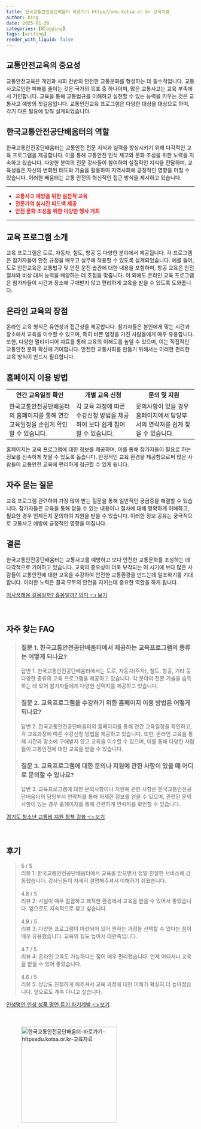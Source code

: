 ```yaml
---
title: 한국교통안전공단배움터 바로가기 https//edu.kotsa.or.kr 교육자료
author: bing
date: 2025-01-30
categories: [Blogging]
tags: [writing]
render_with_liquid: false
---
```



<h2 id='교통안전교육의 중요성'>교통안전교육의 중요성</h2>

<p>교통안전교육은 개인과 사회 전반의 안전한 교통문화를 형성하는 데 필수적입니다. 교통사고로인한 피해를 줄이는 것은 국가의 목표 중 하나이며, 많은 교통사고는 교육 부족에서 기인합니다. 교육을 통해 교통법규를 이해하고 실천할 수 있는 능력을 키우는 것은 교통사고 예방의 첫걸음입니다. 교통안전교육 프로그램은 다양한 대상을 대상으로 하며, 각기 다른 필요에 맞춰 설계되었습니다.</p>

<h2 id='한국교통안전공단배움터의 역할'>한국교통안전공단배움터의 역할</h2>

<p>한국교통안전공단배움터는 교통안전 전문 지식과 실력을 향상시키기 위해 다각적인 교육 프로그램을 제공합니다. 이를 통해 교통안전 인식 제고와 문화 조성을 위한 노력을 지속하고 있습니다. 다양한 분야의 전문 강사들이 참여하여 실질적인 지식을 전달하며, 교육생들은 자신의 변화된 태도와 기술을 활용하여 지역사회에 긍정적인 영향을 미칠 수 있습니다. 이러한 배움터는 교통 안전의 혁신적인 접근 방식을 제시하고 있습니다.</p>

<hr />

<ul>
    <li><b><span style="color: #ee2323;">교통사고 예방을 위한 실천적 교육</span></b></li>
    <li><b><span style="color: #ee2323;">전문가의 실시간 피드백 제공</span></b></li>
    <li><b><span style="color: #ee2323;">안전 문화 조성을 위한 다양한 행사 개최</span></b></li>
</ul>

<hr />

<h2 id='교육 프로그램 소개'>교육 프로그램 소개</h2>

<p>교육 프로그램은 도로, 자동차, 철도, 항공 등 다양한 분야에서 제공됩니다. 각 프로그램은 참가자들이 안전 규정을 배우고 실무에 적용할 수 있도록 설계되었습니다. 예를 들어, 도로 안전교육은 교통법규 및 안전 운전 습관에 대한 내용을 포함하며, 항공 교육은 안전 절차와 비상 대처 능력을 배양하는 데 초점을 맞춥니다. 이 외에도 온라인 교육 프로그램은 참가자들이 시간과 장소에 구애받지 않고 편리하게 교육을 받을 수 있도록 도와줍니다.</p>

<h2 id='온라인 교육의 장점'>온라인 교육의 장점</h2>

<p>온라인 교육 형식은 유연성과 접근성을 제공합니다. 참가자들은 본인에게 맞는 시간과 장소에서 교육을 이수할 수 있으며, 특히 바쁜 일정을 가진 사람들에게 매우 유용합니다. 또한, 다양한 멀티미디어 자료를 통해 교육의 이해도를 높일 수 있으며, 이는 직접적인 교통안전 문화 확산에 기여합니다. 안전한 교통사회를 만들기 위해서는 이러한 편리한 교육 방식이 반드시 필요합니다.</p>

<h2 id='홈페이지 이용 방법'>홈페이지 이용 방법</h2>

<table>
    <tr>
        <td style="text-align: center; height: 17px;"><b>연간 교육일정 확인</b></td>
        <td style="text-align: center; height: 17px;"><b>개별 교육 신청</b></td>
        <td style="text-align: center; height: 17px;"><b>문의 및 지원</b></td>
    </tr>
    <tr>
        <td>한국교통안전공단배움터의 홈페이지를 통해 연간 교육일정을 손쉽게 확인할 수 있습니다.</td>
        <td>각 교육 과정에 따른 수강신청 방법을 제공하여 보다 쉽게 참여할 수 있습니다.</td>
        <td>문의사항이 있을 경우 홈페이지에서 담당부서의 연락처를 쉽게 찾을 수 있습니다.</td>
    </tr>
</table>

<p>홈페이지는 교육 프로그램에 대한 정보를 제공하며, 이를 통해 참가자들이 필요로 하는 정보를 신속하게 찾을 수 있도록 돕습니다. 안정적인 교육 환경을 제공함으로써 많은 사람들이 교통안전 교육에 편리하게 접근할 수 있게 됩니다.</p>

<h2 id='자주 묻는 질문'>자주 묻는 질문</h2>

<p>교육 프로그램 관련하여 가장 많이 받는 질문을 통해 일반적인 궁금증을 해결할 수 있습니다. 참가자들은 교육을 통해 얻을 수 있는 내용이나 절차에 대해 명확하게 이해하고, 필요한 경우 언제든지 문의하여 지원을 받을 수 있습니다. 이러한 정보 공유는 궁극적으로 교통사고 예방에 긍정적인 영향을 미칩니다.</p>

<h2 id='결론'>결론</h2>

<p>한국교통안전공단배움터는 교통사고를 예방하고 보다 안전한 교통문화를 조성하는 데 다각적으로 기여하고 있습니다. 교육의 중요성이 더욱 부각되는 이 시기에 보다 많은 사람들이 교통안전에 대한 교육을 수강하여 안전한 교통환경을 만드는데 일조하기를 기대합니다. 이러한 노력은 결국 모두의 안전을 지키는데 중요한 역할을 하게 됩니다.</p>


<p><a class="click-button" title="이사꿈해몽 길몽일까? 흉몽일까? 의미" href="https://24nara.github.io/posts/%EC%9D%B4%EC%82%AC%EA%BF%88%ED%95%B4%EB%AA%BD-%EA%B8%B8%EB%AA%BD%EC%9D%BC%EA%B9%8C-%ED%9D%89%EB%AA%BD%EC%9D%BC%EA%B9%8C-%EC%9D%98%EB%AF%B8/" rel="dofollow">이사꿈해몽 길몽일까? 흉몽일까? 의미 👈 보기</a></p><br>
<h2 id='자주_찾는_FAQ'>자주 찾는 FAQ</h2>
<div itemscope="" itemtype="https://schema.org/FAQPage"> 
<blockquote> 
<div itemscope="" itemprop="mainEntity" itemtype="https://schema.org/Question"> 
<h3 itemprop="name">질문 1. 한국교통안전공단배움터에서 제공하는 교육프로그램의 종류는 어떻게 되나요?</h3> 
<div itemscope="" itemprop="acceptedAnswer" itemtype="https://schema.org/Answer"> 
<span itemprop="text"> 
<p>답변 1. 한국교통안전공단배움터에서는 도로, 자동차(주차), 철도, 항공, 기타 등 다양한 종류의 교육 프로그램을 제공하고 있습니다. 각 분야의 전문 기술을 습득하는 데 있어 참가자들에게 다양한 선택지를 제공하고 있습니다.</p> 
</span> 
</div> 
</div> 
<div itemscope="" itemprop="mainEntity" itemtype="https://schema.org/Question"> 
<h3 itemprop="name">질문 2. 교육프로그램을 수강하기 위한 홈페이지 이용 방법은 어떻게 되나요?</h3> 
<div itemscope="" itemprop="acceptedAnswer" itemtype="https://schema.org/Answer"> 
<span itemprop="text"> 
<p>답변 2. 한국교통안전공단배움터의 홈페이지를 통해 연간 교육일정을 확인하고, 각 교육과정에 따른 수강신청 방법을 제공하고 있습니다. 또한, 온라인 교육을 통해 시간과 장소에 구애받지 않고 교육을 이수할 수 있으며, 이를 통해 다양한 사람들이 교통안전에 대한 교육을 받을 수 있습니다.</p> 
</span> 
</div> 
</div> 
<div itemscope="" itemprop="mainEntity" itemtype="https://schema.org/Question"> 
<h3 itemprop="name">질문 3. 교육프로그램에 대한 문의나 지원에 관한 사항이 있을 때 어디로 문의할 수 있나요?</h3> 
<div itemscope="" itemprop="acceptedAnswer" itemtype="https://schema.org/Answer"> 
<span itemprop="text"> 
<p>답변 3. 교육프로그램에 대한 문의사항이나 지원에 관한 사항은 한국교통안전공단배움터의 담당부서 연락처를 통해 자세한 정보를 얻을 수 있으며, 관련된 문의사항이 있는 경우 홈페이지를 통해 간편하게 연락처를 확인할 수 있습니다.</p> 
</span> 
</div> 
</div> 
</blockquote> 
</div>
<p><a class="click-button" title="경기도 청소년 교통비 지원 정책 강화" href="https://24nara.github.io/posts/%EA%B2%BD%EA%B8%B0%EB%8F%84-%EC%B2%AD%EC%86%8C%EB%85%84-%EA%B5%90%ED%86%B5%EB%B9%84-%EC%A7%80%EC%9B%90-%EC%A0%95%EC%B1%85-%EA%B0%95%ED%99%94/" rel="dofollow">경기도 청소년 교통비 지원 정책 강화 👈 보기</a></p><br>
<h2 id='후기'>후기</h2>
<div itemscope itemtype="https://schema.org/Product">
  <blockquote>
  <div itemprop="review" itemscope itemtype="https://schema.org/Review">
      <div itemprop="reviewRating" itemscope itemtype="https://schema.org/Rating"> <span itemprop="ratingValue">5</span> / <span itemprop="bestRating">5</span> </div>
      <span itemprop="reviewBody">리뷰 1: 한국교통안전공단배움터에서 교육을 받으면서 정말 친절한 서비스에 감동했습니다. 강사님들이 자세히 설명해주셔서 이해하기 쉬웠습니다.</span>
  </div>
  <br>
  <div itemprop="review" itemscope itemtype="https://schema.org/Review">
      <div itemprop="reviewRating" itemscope itemtype="https://schema.org/Rating"> <span itemprop="ratingValue">4.8</span> / <span itemprop="bestRating">5</span> </div>
      <span itemprop="reviewBody">리뷰 2: 시설이 매우 깔끔하고 쾌적한 환경에서 교육을 받을 수 있어서 좋았습니다. 앞으로도 지속적으로 찾고 싶습니다.</span>
  </div>
  <br>
  <div itemprop="review" itemscope itemtype="https://schema.org/Review">
      <div itemprop="reviewRating" itemscope itemtype="https://schema.org/Rating"> <span itemprop="ratingValue">4.9</span> / <span itemprop="bestRating">5</span> </div>
      <span itemprop="reviewBody">리뷰 3: 다양한 프로그램이 마련되어 있어 원하는 과정을 선택할 수 있다는 점이 매우 유용했습니다. 교육의 질도 높아서 대만족입니다.</span>
  </div>
  <br>
  <div itemprop="review" itemscope itemtype="https://schema.org/Review">
      <div itemprop="reviewRating" itemscope itemtype="https://schema.org/Rating"> <span itemprop="ratingValue">4.7</span> / <span itemprop="bestRating">5</span> </div>
      <span itemprop="reviewBody">리뷰 4: 온라인 교육도 가능하다는 점이 매우 편리했습니다. 언제 어디서나 교육을 받을 수 있어 좋았습니다.</span>
  </div>
  <br>
  <div itemprop="review" itemscope itemtype="https://schema.org/Review">
      <div itemprop="reviewRating" itemscope itemtype="https://schema.org/Rating"> <span itemprop="ratingValue">4.6</span> / <span itemprop="bestRating">5</span> </div>
      <span itemprop="reviewBody">리뷰 5: 상담도 친절하게 해주셔서 교육 과정에 대한 이해가 확실히 더 높아졌습니다. 앞으로도 계속 다니고 싶습니다.</span>
  </div>
  </blockquote>
</div>
<p><a class="click-button" title="인생명언 인성 성품 명언 듣기 자기계발" href="https://24nara.github.io/posts/%EC%9D%B8%EC%83%9D%EB%AA%85%EC%96%B8-%EC%9D%B8%EC%84%B1-%EC%84%B1%ED%92%88-%EB%AA%85%EC%96%B8-%EB%93%A3%EA%B8%B0-%EC%9E%90%EA%B8%B0%EA%B3%84%EB%B0%9C/" rel="dofollow">인생명언 인성 성품 명언 듣기 자기계발 👈 보기</a></p><br>
<figure class="image"><img src="https://24nara.github.io/assets/img/thumbnail/한국교통안전공단배움터-바로가기-httpsedu.kotsa.or.kr-교육자료.webp" alt="한국교통안전공단배움터-바로가기-httpsedu.kotsa.or.kr-교육자료" width="256" height="256"></figure>